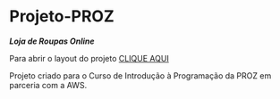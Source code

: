 # Projeto-PROZ

***Loja de Roupas Online***

Para abrir o layout do projeto <a href="https://www.figma.com/design/q0w5uc4Xrf1XZMChVMYrN8/LOJA-DE-ROUPAS---CURSO-PROZ-(Copy)?m=dev&node-id=0-1&t=jyUfnIfmOpNAW0bm-1">CLIQUE AQUI</a>

Projeto criado para o Curso de Introdução à Programação da PROZ em parceria com a AWS.
